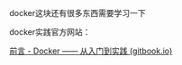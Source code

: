 docker这块还有很多东西需要学习一下


docker实践官方网站：

[前言 - Docker —— 从入门到实践 (gitbook.io)](https://yeasy.gitbook.io/docker_practice/)
